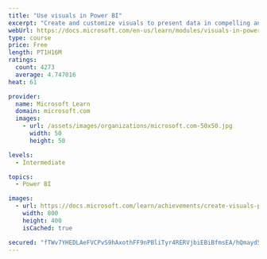 ```yaml
---
title: "Use visuals in Power BI"
excerpt: "Create and customize visuals to present data in compelling and insightful ways."
webUrl: https://docs.microsoft.com/en-us/learn/modules/visuals-in-power-bi/
type: course
price: Free
length: PT1H16M
ratings:
  count: 4273
  average: 4.747016
heat: 61

provider:
  name: Microsoft Learn
  domain: microsoft.com
  images:
    - url: /assets/images/organizations/microsoft.com-50x50.jpg
      width: 50
      height: 50

levels:
  - Intermediate

topics:
  - Power BI

images:
  - url: https://docs.microsoft.com/learn/achievements/create-visuals-power-bi-desktop-social.png
    width: 800
    height: 400
    isCached: true

secured: "fTWv7YHEDLAeFVCPvS9hAxothFF9nPBliTyr4RERVjbiEBiBfmsEA/hQmayd5U+MGxdqIY4m0htvdFyFfc5Nm9WweGxsgBFgxmAqdaRWAUt/D6735ZfGg/VDSmKedUz37AAQ2vQZ7g8CdNChYGAtgecwAyWO2Z3lGMYkmnrjVj7mijDCJrbkV2m7fMSBIV0uhgkyyOsmJJANSaWv1OL9LukTSerjUiDIMAsyRRTTNqeZgqxqPj+hUU8QEwuxgwkW6ogi2ShNogooI9hKc89ycv/F/bwiL5gTzIMA+DATwyxqedtPh1rCp1XJS/IXG1NJIIP1o13lWIYgI+zAymN2EWoDCHiU+VGr9yYcW/LGovytk0HKnJxchGVoj2YYpfWYGlo3C0IPm2iWiiPIhPXpIIQ24U5R7OZkfUk4I+S3fNA=;4EiVR78RXBm1ZPEjXXEm1A=="
---
```



